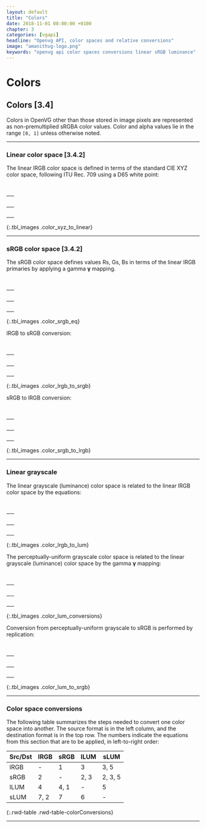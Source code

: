 ```yaml
---
layout: default
title: "Colors"
date: 2018-11-01 08:00:00 +0100
chapter: 3
categories: [vgapi]
headline: "Openvg API, color spaces and relative conversions"
image: "amanithvg-logo.png"
keywords: "openvg api color spaces conversions linear sRGB luminance"
---
```


# Colors

## Colors [3.4]

Colors in OpenVG other than those stored in image pixels are represented as non-premultiplied sRGBA color values.
Color and alpha values lie in the range `[0, 1]` unless otherwise noted.

---

### Linear color space [3.4.2]

The linear lRGB color space is defined in terms of the standard CIE XYZ color space, following ITU Rec. 709 using a D65 white point:

&nbsp;

| &nbsp; | 
| :---: |
| &nbsp; |
{:.tbl_images .color_xyz_to_linear}

---

### sRGB color space [3.4.2]

The sRGB color space defines values Rs, Gs, Bs in terms of the linear lRGB primaries by applying a gamma **γ** mapping.

&nbsp;

| &nbsp; | 
| :---: |
| &nbsp; |
{:.tbl_images .color_srgb_eq}

lRGB to sRGB conversion:

&nbsp;

| &nbsp; | 
| :---: |
| &nbsp; |
{:.tbl_images .color_lrgb_to_srgb}

sRGB to lRGB conversion:

&nbsp;

| &nbsp; | 
| :---: |
| &nbsp; |
{:.tbl_images .color_srgb_to_lrgb}

---

### Linear grayscale  

The linear grayscale (luminance) color space is related to the linear lRGB color space by the equations:

&nbsp;

| &nbsp; | 
| :---: |
| &nbsp; |
{:.tbl_images .color_lrgb_to_lum}

The perceptually-uniform grayscale color space is related to the linear grayscale (luminance) color space by the gamma **γ** mapping:

&nbsp;

| &nbsp; | 
| :---: |
| &nbsp; |
{:.tbl_images .color_lum_conversions}

Conversion from perceptually-uniform grayscale to sRGB is performed by replication:

&nbsp;

| &nbsp; | 
| :---: |
| &nbsp; |
{:.tbl_images .color_lum_to_srgb}

---

### Color space conversions  

The following table summarizes the steps needed to convert one color space into another.
The source format is in the left column, and the destination format is in the top row. The
numbers indicate the equations from this section that are to be applied, in left-to-right order:

| Src/Dst | lRGB | sRGB | lLUM | sLUM |
| ------- | ---- | ---- | ---- | ---- |
| lRGB | - | 1 | 3 | 3, 5 |
| sRGB | 2 | - | 2, 3 | 2, 3, 5 |
| lLUM | 4 | 4, 1 | - | 5 |
| sLUM | 7, 2 | 7 | 6 | - |
{:.rwd-table .rwd-table-colorConversions}

---
